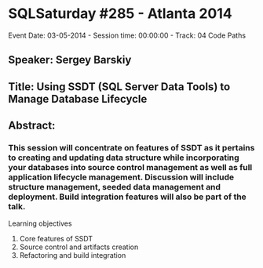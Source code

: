 # SQLSaturday #285 - Atlanta 2014
Event Date: 03-05-2014 - Session time: 00:00:00 - Track: 04 Code Paths
## Speaker: Sergey Barskiy
## Title: Using SSDT (SQL Server Data Tools) to Manage Database Lifecycle
## Abstract:
### This session will concentrate on features of SSDT as it pertains to creating and updating data structure while incorporating your databases into source control management as well as full application lifecycle management.  Discussion will include structure management, seeded data management and deployment.  Build integration features will also be part of the talk.

Learning objectives	
1.	Core features of SSDT
2.	Source control and artifacts creation
3.	Refactoring and build integration

